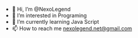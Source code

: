 - 👋 Hi, I’m @NexoLegend
- 👀 I’m interested in Programing
- 🌱 I’m currently learning Java Script
- 📫 How to reach me nexolegend.net@gmail.com

<!---
NexoLegend/NexoLegend is a ✨ special ✨ repository because its `README.md` (this file) appears on your GitHub profile.
You can click the Preview link to take a look at your changes.
--->
